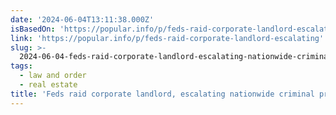 ```yaml
---
date: '2024-06-04T13:11:38.000Z'
isBasedOn: 'https://popular.info/p/feds-raid-corporate-landlord-escalating'
link: 'https://popular.info/p/feds-raid-corporate-landlord-escalating'
slug: >-
  2024-06-04-feds-raid-corporate-landlord-escalating-nationwide-criminal-probe-of-rent
tags:
  - law and order
  - real estate
title: 'Feds raid corporate landlord, escalating nationwide criminal probe of rent '
---
```

 
